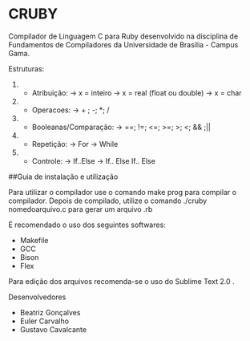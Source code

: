 # CRUBY
Compilador de Linguagem C para Ruby desenvolvido na disciplina de Fundamentos de Compiladores da Universidade de Brasilia - Campus Gama.

Estruturas:

1) - Atribuição:
  -> x = inteiro
  -> x = real (float ou double)
  -> x = char
  
2) - Operacoes:
  -> + ; -; *; /
  
3) - Booleanas/Comparação:
  -> ==; !=; <=; >=; >; <; && ;||
  
4) - Repetição:
  -> For
  -> While
  
5) - Controle:
  -> If..Else
  -> If.. Else If.. Else

##Guia de instalação e utilização

Para utilizar o compilador use o comando make prog para compilar o compilador.
Depois de compilado, utilize o comando ./cruby nomedoarquivo.c para gerar um arquivo .rb

É recomendado o uso dos seguintes softwares:
- Makefile
- GCC
- Bison
- Flex

Para edição dos arquivos recomenda-se o uso do Sublime Text 2.0 .

Desenvolvedores
- Beatriz Gonçalves
- Euler Carvalho
- Gustavo Cavalcante
